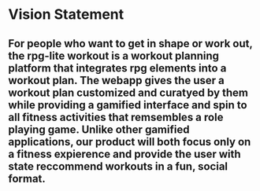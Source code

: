 # Vision Statement

## For people who want to get in shape or work out, the rpg-lite workout is a workout planning platform that integrates rpg elements into a workout plan. The webapp gives the user a workout plan customized and curatyed by them while providing a gamified interface and spin to all fitness activities that remsembles a role playing game. Unlike other gamified applications, our product will both focus only on a fitness expierence and provide the user with state reccommend workouts in a fun, social format.